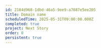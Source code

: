 ```yaml
---
id: 2184d968-1dbd-46a5-9ee9-a7887e5ee205
title: Domain name
scheduledTime: 2025-05-31T09:00:00.000Z
completed: true
project: Next Story
order: 0
persistent: true
---
```


